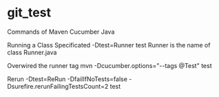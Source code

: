 # git_test 

Commands of Maven Cucumber Java

Running a Class Specificated
-Dtest=Runner test 
Runner is the name of class Runner.java

Overwired the runner tag
mvn -Dcucumber.options="--tags @Test" test

Rerun
-Dtest=ReRun -DfailIfNoTests=false -Dsurefire.rerunFailingTestsCount=2 test
